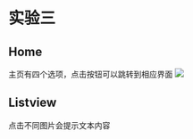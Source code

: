 # 实验三
## Home
主页有四个选项，点击按钮可以跳转到相应界面
<image src="https://github.com/116052017095/Android/blob/master/Lable3%E8%BF%90%E8%A1%8C%E7%BB%93%E6%9E%9C/home.png">

## Listview
点击不同图片会提示文本内容
<image src="">
